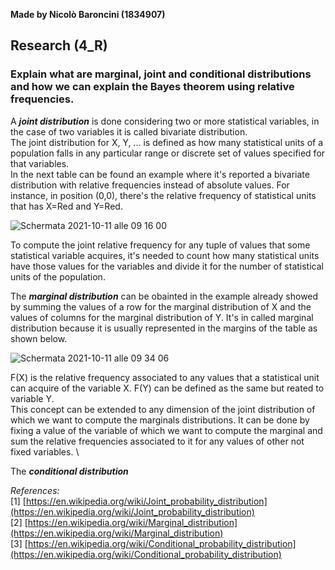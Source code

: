 **Made by Nicolò Baroncini (1834907)**

## Research (4_R)
### Explain what are marginal, joint and conditional distributions and how we can explain the Bayes theorem using relative frequencies.
A ***joint distribution*** is done considering two or more statistical variables, in the case of two variables it is called bivariate distribution. \
The joint distribution for X, Y, ... is defined as how many statistical units of a population falls in any particular range or discrete set of values specified for that variables. \
In the next table can be found an example where it's reported a bivariate distribution with relative frequencies instead of absolute values. For instance, in position (0,0), there's the relative frequency of statistical units that has X=Red and Y=Red.

![Schermata 2021-10-11 alle 09 16 00](https://user-images.githubusercontent.com/78324346/136748067-9e54d3d1-08dd-451d-b2d9-592350a21a8f.png)

To compute the joint relative frequency for any tuple of values that some statistical variable acquires, it's needed to count how many statistical units have those values for the variables and divide it for the number of statistical units of the population.

The ***marginal distribution*** can be obainted in the example already showed by summing the values of a row for the marginal distribution of X and the values of columns for the marginal distribution of Y. It's in called marginal distribution because it is usually represented in the margins of the table as shown below.

![Schermata 2021-10-11 alle 09 34 06](https://user-images.githubusercontent.com/78324346/136750378-cb05c757-d9b4-4418-b075-f1aa2ce724ca.png)

F(X) is the relative frequency associated to any values that a statistical unit can acquire of the variable X. F(Y) can be defined as the same but reated to variable Y. \
This concept can be extended to any dimension of the joint distribution of which we want to compute the marginals distributions. It can be done by fixing a value of the variable of which we want to compute the marginal and sum the relative frequencies associated to it for any values of other not fixed variables. \

The ***conditional distribution*** 

*References:* \
[1] [https://en.wikipedia.org/wiki/Joint_probability_distribution](https://en.wikipedia.org/wiki/Joint_probability_distribution) \
[2] [https://en.wikipedia.org/wiki/Marginal_distribution](https://en.wikipedia.org/wiki/Marginal_distribution) \
[3] [https://en.wikipedia.org/wiki/Conditional_probability_distribution](https://en.wikipedia.org/wiki/Conditional_probability_distribution)
